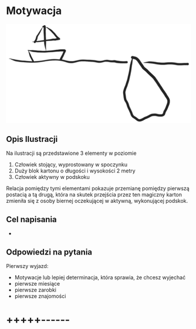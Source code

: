 # Motywacja

![wierzcholek-gory.png](../img/wierzcholek-gory.png)

## Opis Ilustracji

Na ilustracji są przedstawione 3 elementy w poziomie
1. Człowiek stojący, wyprostowany w spoczynku
2. Duży blok kartonu o długości i wysokości 2 metry
3. Człowiek aktywny w podskoku

Relacja pomiędzy tymi elementami pokazuje przemianę pomiędzy pierwszą postacią a tą drugą, która na skutek przejścia przez ten magiczny karton zmieniła się
z osoby biernej oczekującej w aktywną, wykonującej podskok.



## Cel napisania
+ 


## Odpowiedzi na pytania

Pierwszy wyjazd:
+ Motywacje lub lepiej determinacja, która sprawia, że chcesz wyjechać
+ pierwsze miesiące
+ pierwsze zarobki
+ pierwsze znajomości


# +++++------
